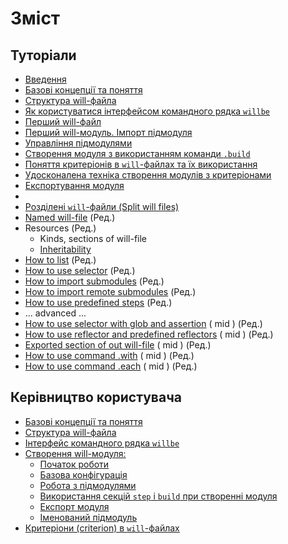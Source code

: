 # Зміст

<a name="tutorials"></a>
## Туторіали
- [Введення](Introduction.ukr.md)  
- [Базові концепції та поняття ](Concepts.urk.md)
- [Структура will-файла](WillFileComposition.ukr.md)
- [Як користуватися інтерфейсом командного рядка `willbe`](HowToUseCommandLineInterfaceOfWill.ukr.md)
- [Перший will-файл](FirstWillFile.ukr.md)
- [Перший will-модуль. Імпорт підмодуля](SubmodulesImporting.md)
- [Управління підмодулями](SubmodulesImporting2.md)
- [Створення модуля з використанням команди `.build`](ModuleCreationByBuild.ukr.md)
- [Поняття критеріонів в `will`-файлах та їх використання](CriterionsInWillFile.ukr.md)
- [Удосконалена техніка створення модулів з критеріонами](CriterionsInWillFile2.ukr.md)
- [Експортування модуля](ExportedWillFile.ukr.md)
-  
- [Розділені `will`-файли (Split will files)](SplitWillFile.ukr.md)
- [Named will-file](NamedWillFile.md) (Ред.)
- Resources (Ред.)
  - Kinds, sections of will-file
  - [Inheritability](ResourceInheritability.ukr.md)
- [How to list](HowToUseCommandLineInterfaceOfWill.ukr.md) (Ред.)
- [How to use selector](SelectorsOfWillFile.md) (Ред.)
- [How to import submodules]() (Ред.)
- [How to import remote submodules]() (Ред.)
- [How to use predefined steps](PrefinedSteps.ukr.md) (Ред.)
- ... advanced ...
- [How to use selector with glob and assertion](SelectorWithGlobAndAssertion.ukr.md) ( mid ) (Ред.)
- [How to use reflector and predefined reflectors](ReflectorUsing.ukr.md) ( mid ) (Ред.)
- [Exported section of out will-file](ExportedSectionOfWillFile.ukr.md) ( mid ) (Ред.)
- [How to use command .with](UsingWithCommand.ukr.md) ( mid ) (Ред.)
- [How to use command .each](UsingEachCommand.ukr.md) ( mid ) (Ред.)


<a name="manuals"></a>
## Керівництво користувача
- [Базові концепції та поняття ](Concepts.urk.md)
- [Структура will-файла](WillFileStructure.ukr.md)
- [Інтерфейс командного рядка `willbe`](CommandLineInterfaceOfWill.ukr.md)
- [Створення will-модуля:](WillFileCreation.md)
  - [Початок роботи](WillFileCreation.md#start)
  - [Базова конфігурація](WillFileCreation.md#basic-configuration)
  - [Робота з підмодулями](WillFileCreation.md#submodules-importing)
  - [Використання секцій `step` i `build` при створенні модуля](WillFileCreation.md#step-and-build)
  - [Експорт модуля](WillFileCreation.md#module-export)
  - [Іменований підмодуль](WillFileCreation.md#named-module)
- [Критеріони (criterion) в `will`-файлах](WillFileCriterions.urk.md)
